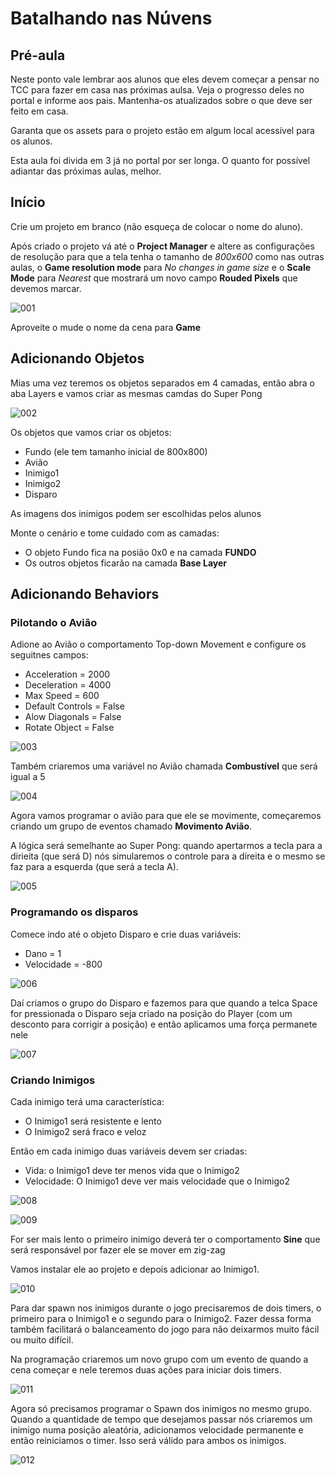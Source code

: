 # Batalhando nas Núvens

## Pré-aula
Neste ponto vale lembrar aos alunos que eles devem começar a pensar no TCC para fazer em casa nas próximas aulsa. Veja o progresso deles no portal e informe aos pais. Mantenha-os atualizados sobre o que deve ser feito em casa.

Garanta que os assets para o projeto estão em algum local acessível para os alunos.

Esta aula foi divida em 3 já no portal por ser longa. O quanto for possível adiantar das próximas aulas, melhor.

## Início
Crie um projeto em branco (não esqueça de colocar o nome do aluno).

Após criado o projeto vá até o **Project Manager** e altere as configurações de resolução para que a tela tenha o tamanho de *800x600* como nas outras aulas, o **Game resolution mode** para *No changes in game size* e o **Scale Mode** para *Nearest* que mostrará um novo campo **Rouded Pixels** que devemos marcar.

![001](Screenshots/001.png)

Aproveite o mude o nome da cena para **Game**

## Adicionando Objetos
Mias uma vez teremos os objetos separados em 4 camadas, então abra o aba Layers e vamos criar as mesmas camdas do Super Pong

![002](Screenshots/002.png)

Os objetos que vamos criar os objetos:
- Fundo (ele tem tamanho inicial de 800x800)
- Avião
- Inimigo1
- Inimigo2
- Disparo

As imagens dos inimigos podem ser escolhidas pelos alunos

Monte o cenário e tome cuidado com as camadas:
- O objeto Fundo fica na posião 0x0 e na camada **FUNDO**
- Os outros objetos ficarão na camada **Base Layer**

## Adicionando Behaviors
### **Pilotando o Avião**
Adione ao Avião o comportamento Top-down Movement e configure os seguitnes campos:
- Acceleration = 2000
- Deceleration = 4000
- Max Speed = 600
- Default Controls = False
- Alow Diagonals = False
- Rotate Object = False

![003](Screenshots/003.png)

Também criaremos uma variável no Avião chamada **Combustível** que será igual a 5

![004](Screenshots/004.png)

Agora vamos programar o avião para que ele se movimente, começaremos criando um grupo de eventos chamado **Movimento Avião**.

A lógica será semelhante ao Super Pong: quando apertarmos a tecla para a dirieita (que será D) nós simularemos o controle para a direita e o mesmo se faz para a esquerda (que será a tecla A).

![005](Screenshots/005.png)

### **Programando os disparos**
Comece indo até o objeto Disparo e crie duas variáveis:
- Dano = 1
- Velocidade = -800

![006](Screenshots/006.png)

Daí criamos o grupo do Disparo e fazemos para que quando a telca Space for pressionada o Disparo seja criado na posição do Player (com um desconto para corrigir a posição) e então aplicamos uma força permanete nele

![007](Screenshots/007.png)

### **Criando Inimigos**
Cada inimigo terá uma característica:
- O Inimigo1 será resistente e lento
- O Inimigo2 será fraco e veloz

Então em cada inimigo duas variáveis devem ser criadas:
- Vida: o Inimigo1 deve ter menos vida que o Inimigo2
- Velocidade: O Inimigo1 deve ver mais velocidade que o Inimigo2

![008](Screenshots/008.png)

![009](Screenshots/009.png)

For ser mais lento o primeiro inimigo deverá ter o comportamento **Sine** que será responsável por fazer ele se mover em zig-zag

Vamos instalar ele ao projeto e depois adicionar ao Inimigo1.

![010](Screenshots/010.png)

Para dar spawn nos inimigos durante o jogo precisaremos de dois timers, o primeiro para o Inimigo1 e o segundo para o Inimigo2. Fazer dessa forma também facilitará o balanceamento do jogo para não deixarmos muito fácil ou muito difícil.

Na programação criaremos um novo grupo com um evento de quando a cena começar e nele teremos duas ações para iniciar dois timers.

![011](Screenshots/011.png)

Agora só precisamos programar o Spawn dos inimigos no mesmo grupo. Quando a quantidade de tempo que desejamos passar nós criaremos um inimigo numa posição aleatória, adicionamos velocidade permanente e então reiniciamos o timer. Isso será válido para ambos os inimigos.

![012](Screenshots/012.png)




